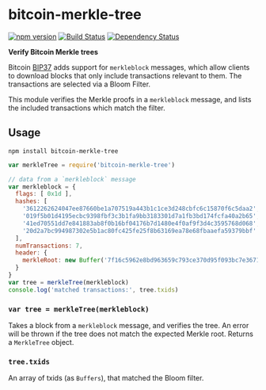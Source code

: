 # bitcoin-merkle-tree

[![npm version](https://img.shields.io/npm/v/bitcoin-merkle-tree.svg)](https://www.npmjs.com/package/bitcoin-merkle-tree)
[![Build Status](https://travis-ci.org/mappum/bitcoin-merkle-tree.svg?branch=master)](https://travis-ci.org/mappum/bitcoin-merkle-tree)
[![Dependency Status](https://david-dm.org/mappum/bitcoin-merkle-tree.svg)](https://david-dm.org/mappum/bitcoin-merkle-tree)

**Verify Bitcoin Merkle trees**

Bitcoin [BIP37](https://github.com/bitcoin/bips/blob/master/bip-0037.mediawiki) adds support for `merkleblock` messages, which allow clients to download blocks that only include transactions relevant to them. The transactions are selected via a Bloom Filter.

This module verifies the Merkle proofs in a `merkleblock` message, and lists the included transactions which match the filter.

## Usage

`npm install bitcoin-merkle-tree`

```js
var merkleTree = require('bitcoin-merkle-tree')

// data from a `merkleblock` message
var merkleblock = {
  flags: [ 0x1d ],
  hashes: [
    '3612262624047ee87660be1a707519a443b1c1ce3d248cbfc6c15870f6c5daa2',
    '019f5b01d4195ecbc9398fbf3c3b1fa9bb3183301d7a1fb3bd174fcfa40a2b65',
    '41ed70551dd7e841883ab8f0b16bf04176b7d1480e4f0af9f3d4c3595768d068',
    '20d2a7bc994987302e5b1ac80fc425fe25f8b63169ea78e68fbaaefa59379bbf'
  ],
  numTransactions: 7,
  header: {
    merkleRoot: new Buffer('7f16c5962e8bd963659c793ce370d95f093bc7e367117b3c30c1f8fdd0d97287', 'hex')
  }
}
var tree = merkleTree(merkleblock)
console.log('matched transactions:', tree.txids)
```

### `var tree = merkleTree(merkleblock)`

Takes a block from a `merkleblock` message, and verifies the tree. An error will be thrown if the tree does not match the expected Merkle root. Returns a `MerkleTree` object.

### `tree.txids`

An array of txids (as `Buffers`), that matched the Bloom filter.
